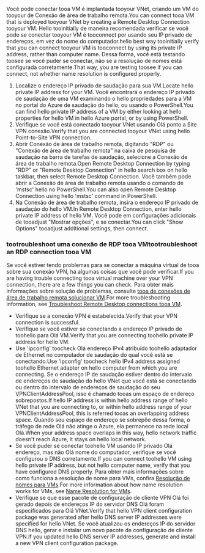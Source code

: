<span data-ttu-id="ad659-101">Você pode conectar tooa VM é implantada tooyour VNet, criando um VM do tooyour de Conexão de área de trabalho remota.</span><span class="sxs-lookup"><span data-stu-id="ad659-101">You can connect tooa VM that is deployed tooyour VNet by creating a Remote Desktop Connection tooyour VM.</span></span> <span data-ttu-id="ad659-102">Hello tooinitially de maneira recomendada verificar se você pode se conectar tooyour VM é tooconnect por usando seu IP privado de endereços, em vez do nome do computador.</span><span class="sxs-lookup"><span data-stu-id="ad659-102">hello best way tooinitially verify that you can connect tooyour VM is tooconnect by using its private IP address, rather than computer name.</span></span> <span data-ttu-id="ad659-103">Dessa forma, você está testando toosee se você puder se conectar, não se a resolução de nomes está configurada corretamente.</span><span class="sxs-lookup"><span data-stu-id="ad659-103">That way, you are testing toosee if you can connect, not whether name resolution is configured properly.</span></span> 

1. <span data-ttu-id="ad659-104">Localize o endereço IP privado de saudação para sua VM.</span><span class="sxs-lookup"><span data-stu-id="ad659-104">Locate hello private IP address for your VM.</span></span> <span data-ttu-id="ad659-105">Você encontrará o endereço IP privado de saudação de uma VM examinando o hello propriedades para a VM no portal do Azure de saudação do hello, ou usando o PowerShell.</span><span class="sxs-lookup"><span data-stu-id="ad659-105">You can find hello private IP address of a VM by either looking at hello properties for hello VM in hello Azure portal, or by using PowerShell.</span></span>
2. <span data-ttu-id="ad659-106">Verifique se você está conectado tooyour VNet usando Olá ponto a Site VPN conexão.</span><span class="sxs-lookup"><span data-stu-id="ad659-106">Verify that you are connected tooyour VNet using hello  Point-to-Site VPN connection.</span></span> 
3. <span data-ttu-id="ad659-107">Abrir Conexão de área de trabalho remota, digitando "RDP" ou "Conexão de área de trabalho remota" na caixa de pesquisa de saudação na barra de tarefas de saudação, selecione a Conexão de área de trabalho remota.</span><span class="sxs-lookup"><span data-stu-id="ad659-107">Open Remote Desktop Connection by typing "RDP" or "Remote Desktop Connection" in hello search box on hello taskbar, then select Remote Desktop Connection.</span></span> <span data-ttu-id="ad659-108">Você também pode abrir a Conexão de área de trabalho remota usando o comando de 'mstsc' hello no PowerShell.</span><span class="sxs-lookup"><span data-stu-id="ad659-108">You can also open Remote Desktop Connection using hello 'mstsc' command in PowerShell.</span></span> 
3. <span data-ttu-id="ad659-109">Na Conexão de área de trabalho remota, insira o endereço IP privado de saudação do hello VM.</span><span class="sxs-lookup"><span data-stu-id="ad659-109">In Remote Desktop Connection, enter hello private IP address of hello VM.</span></span> <span data-ttu-id="ad659-110">Você pode em configurações adicionais de tooadjust "Mostrar opções", e se conectar.</span><span class="sxs-lookup"><span data-stu-id="ad659-110">You can click "Show Options" tooadjust additional settings, then connect.</span></span>

### <a name="tootroubleshoot-an-rdp-connection-tooa-vm"></a><span data-ttu-id="ad659-111">tootroubleshoot uma conexão de RDP tooa VM</span><span class="sxs-lookup"><span data-stu-id="ad659-111">tootroubleshoot an RDP connection tooa VM</span></span>

<span data-ttu-id="ad659-112">Se você estiver tendo problemas para se conectar a máquina virtual de tooa sobre sua conexão VPN, há algumas coisas que você pode verificar.</span><span class="sxs-lookup"><span data-stu-id="ad659-112">If you are having trouble connecting tooa virtual machine over your VPN connection, there are a few things you can check.</span></span> <span data-ttu-id="ad659-113">Para obter mais informações sobre solução de problemas, consulte [tooa de conexões de área de trabalho remota solucionar VM](../articles/virtual-machines/windows/troubleshoot-rdp-connection.md).</span><span class="sxs-lookup"><span data-stu-id="ad659-113">For more troubleshooting information, see [Troubleshoot Remote Desktop connections tooa VM](../articles/virtual-machines/windows/troubleshoot-rdp-connection.md).</span></span>

- <span data-ttu-id="ad659-114">Verifique se a conexão VPN é estabelecida.</span><span class="sxs-lookup"><span data-stu-id="ad659-114">Verify that your VPN connection is successful.</span></span>
- <span data-ttu-id="ad659-115">Verifique se você estiver se conectando a endereço IP privado de toohello para Olá VM.</span><span class="sxs-lookup"><span data-stu-id="ad659-115">Verify that you are connecting toohello private IP address for hello VM.</span></span>
- <span data-ttu-id="ad659-116">Use 'ipconfig' toocheck Olá endereço IPv4 atribuído toohello adaptador de Ethernet no computador de saudação do qual você está se conectando.</span><span class="sxs-lookup"><span data-stu-id="ad659-116">Use 'ipconfig' toocheck hello IPv4 address assigned toohello Ethernet adapter on hello computer from which you are connecting.</span></span> <span data-ttu-id="ad659-117">Se o endereço IP de saudação estiver dentro do intervalo de endereços de saudação do hello VNet que você está se conectando ou dentro do intervalo de endereços de saudação do seu VPNClientAddressPool, isso é chamado tooas um espaço de endereço sobrepostos.</span><span class="sxs-lookup"><span data-stu-id="ad659-117">If hello IP address is within hello address range of hello VNet that you are connecting to, or within hello address range of your VPNClientAddressPool, this is referred tooas an overlapping address space.</span></span> <span data-ttu-id="ad659-118">Quando seu espaço de endereço se sobrepõe dessa forma, o tráfego de rede Olá não atinge o Azure, ela permanece na rede local Olá.</span><span class="sxs-lookup"><span data-stu-id="ad659-118">When your address space overlaps in this way, hello network traffic doesn't reach Azure, it stays on hello local network.</span></span>
- <span data-ttu-id="ad659-119">Se você puder se conectar toohello VM usando IP privado Olá endereço, mas não Olá nome do computador, verifique se você configurou o DNS corretamente.</span><span class="sxs-lookup"><span data-stu-id="ad659-119">If you can connect toohello VM using hello private IP address, but not hello computer name, verify that you have configured DNS properly.</span></span> <span data-ttu-id="ad659-120">Para obter mais informações sobre como funciona a resolução de nome para VMs, confira [Resolução de nomes para VMs](../articles/virtual-network/virtual-networks-name-resolution-for-vms-and-role-instances.md).</span><span class="sxs-lookup"><span data-stu-id="ad659-120">For more information about how name resolution works for VMs, see [Name Resolution for VMs](../articles/virtual-network/virtual-networks-name-resolution-for-vms-and-role-instances.md).</span></span>
- <span data-ttu-id="ad659-121">Verifique se que esse pacote de configuração de cliente VPN Olá foi gerado depois de endereços IP do servidor DNS Olá foram especificados para Olá VNet.</span><span class="sxs-lookup"><span data-stu-id="ad659-121">Verify that hello VPN client configuration package was generated after hello DNS server IP addresses were specified for hello VNet.</span></span> <span data-ttu-id="ad659-122">Se você atualizou os endereços IP do servidor DNS hello, gerar e instalar um novo pacote de configuração de cliente VPN.</span><span class="sxs-lookup"><span data-stu-id="ad659-122">If you updated hello DNS server IP addresses, generate and install a new VPN client configuration package.</span></span>
